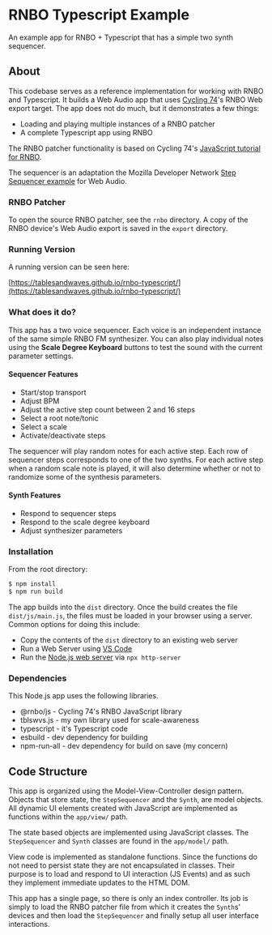 # RNBO Typescript Example

An example app for RNBO + Typescript that has a simple two synth sequencer.

## About

This codebase serves as a reference implementation for working with RNBO and Typescript. It builds a Web Audio app that uses [Cycling 74](https://cycling74.com/)'s RNBO Web export target. The app does not do much, but it demonstrates a few things:

* Loading and playing multiple instances of a RNBO patcher
* A complete Typescript app using RNBO

The RNBO patcher functionality is based on Cycling 74's [JavaScript tutorial for RNBO](https://rnbo.cycling74.com/learn/getting-the-rnbojs-library).

The sequencer is an adaptation the Mozilla Developer Network [Step Sequencer example](https://github.com/mdn/webaudio-examples/tree/main/step-sequencer) for Web Audio.

### RNBO Patcher

To open the source RNBO patcher, see the `rnbo` directory. A copy of the RNBO device's Web Audio export is saved in the `export` directory.

### Running Version

A running version can be seen here:

[https://tablesandwaves.github.io/rnbo-typescript/](https://tablesandwaves.github.io/rnbo-typescript/)

### What does it do?

This app has a two voice sequencer. Each voice is an independent instance of the same simple RNBO FM synthesizer. You can also play individual notes using the **Scale Degree Keyboard** buttons to test the sound with the current parameter settings.

#### Sequencer Features

* Start/stop transport
* Adjust BPM
* Adjust the active step count between 2 and 16 steps
* Select a root note/tonic
* Select a scale
* Activate/deactivate steps

The sequencer will play random notes for each active step. Each row of sequencer steps corresponds to one of the two synths. For each active step when a random scale note is played, it will also determine whether or not to randomize some of the synthesis parameters.

#### Synth Features

* Respond to sequencer steps
* Respond to the scale degree keyboard
* Adjust synthesizer parameters



### Installation

From the root directory:

```bash
$ npm install
$ npm run build
```

The app builds into the `dist` directory. Once the build creates the file `dist/js/main.js`, the files must be loaded in your browser using a server. Common options for doing this include:

* Copy the contents of the `dist` directory to an existing web server
* Run a Web Server using [VS Code](https://code.visualstudio.com/)
* Run the [Node.js web server](https://www.npmjs.com/package/http-server) via `npx http-server`

### Dependencies

This Node.js app uses the following libraries.

* @rnbo/js - Cycling 74's RNBO JavaScript library
* tblswvs.js - my own library used for scale-awareness
* typescript - it's Typescript code
* esbuild - dev dependency for building
* npm-run-all - dev dependency for build on save (my concern)

## Code Structure

This app is organized using the Model-View-Controller design pattern. Objects that store state, the `StepSequencer` and the `Synth`, are model objects. All dynamic UI elements created with JavaScript are implemented as functions within the `app/view/` path.

The state based objects are implemented using JavaScript classes. The `StepSequencer` and `Synth` classes are found in the `app/model/` path.

View code is implemented as standalone functions. Since the functions do not need to persist state they are not encapsulated in classes. Their purpose is to load and respond to UI interaction (JS Events) and as such they implement immediate updates to the HTML DOM.

This app has a single page, so there is only an index controller. Its job is simply to load the RNBO patcher file from which it creates the `Synth`s' devices and then load the `StepSequencer` and finally setup all user interface interactions.
